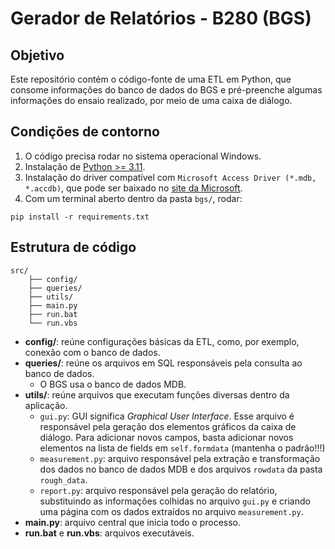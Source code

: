# Gerador de Relatórios - B280 (BGS)

## Objetivo
Este repositório contém o código-fonte de uma ETL em Python, que consome informações do banco de dados do BGS e pré-preenche algumas informações do ensaio realizado, por meio de uma caixa de diálogo.

## Condições de contorno
1) O código precisa rodar no sistema operacional Windows.
2) Instalação de [Python >= 3.11](https://www.python.org/downloads/).
3) Instalação do driver compatível com `Microsoft Access Driver (*.mdb, *.accdb)`, que pode ser baixado no [site da Microsoft](https://www.microsoft.com/pt-br/download/details.aspx?id=54920).
4) Com um terminal aberto dentro da pasta `bgs/`, rodar:
```
pip install -r requirements.txt
```

## Estrutura de código
```
src/
    ├── config/
    ├── queries/
    ├── utils/
    ├── main.py
    ├── run.bat
    └── run.vbs
```

- **config/**: reúne configurações básicas da ETL, como, por exemplo, conexão com o banco de dados.
- **queries/**: reúne os arquivos em SQL responsáveis pela consulta ao banco de dados.
    - O BGS usa o banco de dados MDB.
- **utils/**: reúne arquivos que executam funções diversas dentro da aplicação.
    - `gui.py`: GUI significa _Graphical User Interface_. Esse arquivo é responsável pela geração dos elementos gráficos da caixa de diálogo. Para adicionar novos campos, basta adicionar novos elementos na lista de fields em `self.formdata` (mantenha o padrão!!!)     
    - `measurement.py`: arquivo responsável pela extração e transformação dos dados no banco de dados MDB e dos arquivos `rowdata` da pasta `rough_data`.
    - `report.py`: arquivo responsável pela geração do relatório, substituindo as informações colhidas no arquivo `gui.py` e criando uma página com os dados extraídos no arquivo `measurement.py`.
- **main.py**: arquivo central que inicia todo o processo.
- **run.bat** e **run.vbs**: arquivos executáveis.
